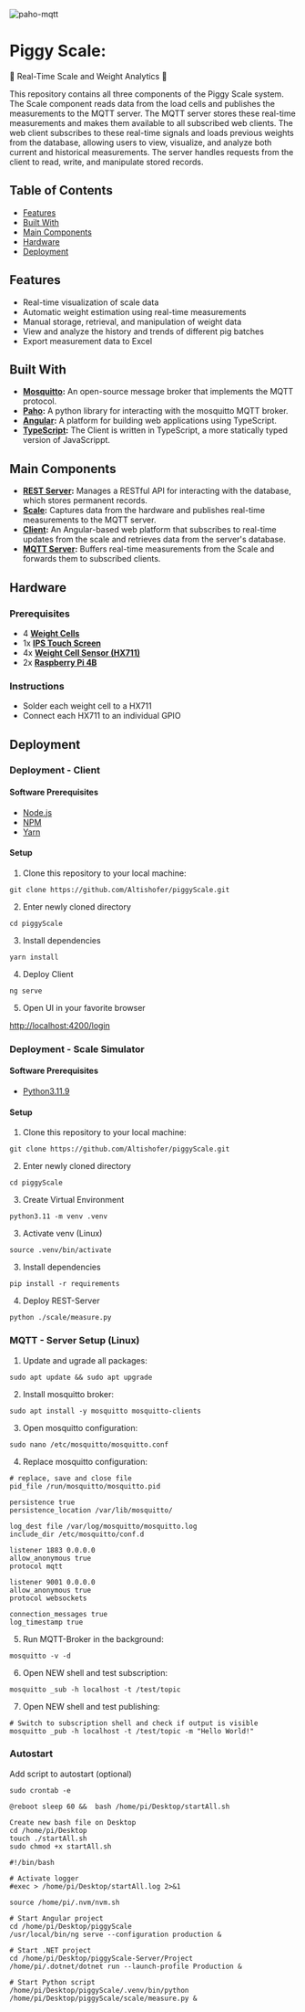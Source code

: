 ![paho-mqtt](https://img.shields.io/badge/paho--mqtt-2.1.0-brightgreen)

# Piggy Scale: 
🎉 Real-Time Scale and Weight Analytics 🎉

This repository contains all three components of the Piggy Scale system. The Scale component reads data from the load cells and publishes the measurements to the MQTT server. The MQTT server stores these real-time measurements and makes them available to all subscribed web clients. The web client subscribes to these real-time signals and loads previous weights from the database, allowing users to view, visualize, and analyze both current and historical measurements. The server handles requests from the client to read, write, and manipulate stored records.

## Table of Contents

- [Features](#features)
- [Built With](#built-with)
- [Main Components](#main-components)
- [Hardware](#hardware)
- [Deployment](#deployment)

## Features
- Real-time visualization of scale data
- Automatic weight estimation using real-time measurements
- Manual storage, retrieval, and manipulation of weight data
- View and analyze the history and trends of different pig batches
- Export measurement data to Excel

## Built With

- **[Mosquitto](https://mosquitto.org/):** An open-source message broker that implements the MQTT protocol.
- **[Paho](https://www.eclipse.org/paho/):** A python library for interacting with the mosquitto MQTT broker.
- **[Angular](https://angular.io/):** A platform for building web applications using TypeScript.
- **[TypeScript](https://www.typescriptlang.org/):** The Client is written in TypeScript, a more statically typed version of JavaScrippt.

## Main Components

- **[REST Server](https://github.com/Altishofer/piggyScale/tree/main/server):** Manages a RESTful API for interacting with the database, which stores permanent records.
- **[Scale](https://github.com/Altishofer/piggyScale/tree/main/scale):** Captures data from the hardware and publishes real-time measurements to the MQTT server.
- **[Client](https://github.com/Altishofer/piggyScale/tree/main/src):** An Angular-based web platform that subscribes to real-time updates from the scale and retrieves data from the server's database.
- **[MQTT Server](https://github.com/Altishofer/piggyScale/tree/main/server):** Buffers real-time measurements from the Scale and forwards them to subscribed clients.



## Hardware

### Prerequisites
- 4 **[Weight Cells](https://de.aliexpress.com/item/32993892413.html?srcSns=sns_WhatsApp&spreadType=socialShare&bizType=ProductDetail&social_params=60729542385&aff_fcid=967cfb0bb3c44d5994dca7a8b6821253-1721983637820-00146-_EIhxwWR&tt=MG&aff_fsk=_EIhxwWR&aff_platform=default&sk=_EIhxwWR&aff_trace_key=967cfb0bb3c44d5994dca7a8b6821253-1721983637820-00146-_EIhxwWR&shareId=60729542385&businessType=ProductDetail&platform=AE&terminal_id=15f1fe9867124f1a9b3cca645aa764d7&afSmartRedirect=y)**
- 1x **[IPS Touch Screen](https://de.aliexpress.com/item/1005006420023450.html?spm=a2g0o.order_list.order_list_main.11.3b3f5c5fLSSfJb&gatewayAdapt=glo2deu)**
- 4x **[Weight Cell Sensor (HX711)](https://de.aliexpress.com/item/1005006293368575.html?spm=a2g0o.order_list.order_list_main.23.3b3f5c5fLSSfJb&gatewayAdapt=glo2deu)**
- 2x **[Raspberry Pi 4B](https://www.raspberrypi.com/products/raspberry-pi-4-model-b/)**

### Instructions
- Solder each weight cell to a HX711
- Connect each HX711 to an individual GPIO

## Deployment

### Deployment - Client

#### Software Prerequisites
- [Node.js](https://www.yarn.com)
- [NPM](https://www.yarn.com)
- [Yarn](https://www.yarn.com)

#### Setup

1. Clone this repository to your local machine:
  ```shell
  git clone https://github.com/Altishofer/piggyScale.git
  ```
2. Enter newly cloned directory
  ```shell
  cd piggyScale 
  ```
3. Install dependencies
 ```console
 yarn install
 ```
4. Deploy Client
 ```console
 ng serve
 ```
5. Open UI in your favorite browser

[http://localhost:4200/login](http://localhost:4200/login)


### Deployment - Scale Simulator

#### Software Prerequisites
- [Python3.11.9](https://www.python.org/downloads/release/python-3119/)

#### Setup

1. Clone this repository to your local machine:
  ```shell
  git clone https://github.com/Altishofer/piggyScale.git
  ```
2. Enter newly cloned directory
  ```shell
  cd piggyScale 
  ```
3. Create Virtual Environment
 ```console
 python3.11 -m venv .venv
 ```
3. Activate venv (Linux)
 ```console
 source .venv/bin/activate
 ```
3. Install dependencies
 ```console
 pip install -r requirements
 ```
4. Deploy REST-Server
 ```console
 python ./scale/measure.py
 ```

### MQTT - Server Setup (Linux)
1. Update and ugrade all packages:
  ```shell
  sudo apt update && sudo apt upgrade
  ```
2. Install mosquitto broker:
  ```shell
  sudo apt install -y mosquitto mosquitto-clients
  ```
3. Open mosquitto configuration:
  ```shell
  sudo nano /etc/mosquitto/mosquitto.conf
  ```
4. Replace mosquitto configuration:
  ```shell
  # replace, save and close file
  pid_file /run/mosquitto/mosquitto.pid
  
  persistence true
  persistence_location /var/lib/mosquitto/
  
  log_dest file /var/log/mosquitto/mosquitto.log
  include_dir /etc/mosquitto/conf.d
  
  listener 1883 0.0.0.0
  allow_anonymous true
  protocol mqtt
  
  listener 9001 0.0.0.0
  allow_anonymous true
  protocol websockets
  
  connection_messages true
  log_timestamp true
  ```
5. Run MQTT-Broker in the background:
  ```shell
  mosquitto -v -d
  ```
6. Open NEW shell and test subscription:
  ```shell
  mosquitto _sub -h localhost -t /test/topic
  ```
7. Open NEW shell and test publishing:
  ```shell
  # Switch to subscription shell and check if output is visible
  mosquitto _pub -h localhost -t /test/topic -m "Hello World!"
  ```
### Autostart
Add script to autostart (optional)
 ```console
 sudo crontab -e
 ```
 ```console
@reboot sleep 60 &&  bash /home/pi/Desktop/startAll.sh
 ```
 ```console
Create new bash file on Desktop
cd /home/pi/Desktop
touch ./startAll.sh
sudo chmod +x startAll.sh
 ```
```console
#!/bin/bash

# Activate logger
#exec > /home/pi/Desktop/startAll.log 2>&1

source /home/pi/.nvm/nvm.sh

# Start Angular project
cd /home/pi/Desktop/piggyScale
/usr/local/bin/ng serve --configuration production &

# Start .NET project
cd /home/pi/Desktop/piggyScale-Server/Project
/home/pi/.dotnet/dotnet run --launch-profile Production &

# Start Python script
/home/pi/Desktop/piggyScale/.venv/bin/python /home/pi/Desktop/piggyScale/scale/measure.py &

```


